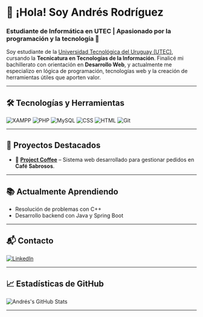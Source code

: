 # 👋 ¡Hola! Soy Andrés Rodríguez  
### Estudiante de Informática en UTEC | Apasionado por la programación y la tecnología 🐧

Soy estudiante de la [Universidad Tecnológica del Uruguay (UTEC)](https://utec.edu.uy/), cursando la **Tecnicatura en Tecnologías de la Información**. Finalicé mi bachillerato con orientación en **Desarrollo Web**, y actualmente me especializo en lógica de programación, tecnologías web y la creación de herramientas útiles que aporten valor.

---

## 🛠️ Tecnologías y Herramientas

![XAMPP](https://img.shields.io/badge/XAMPP-FB7A24?logo=xampp&logoColor=white&style=flat)
![PHP](https://img.shields.io/badge/PHP-777BB4?logo=php&logoColor=white&style=flat)
![MySQL](https://img.shields.io/badge/MySQL-4479A1?logo=mysql&logoColor=white&style=flat)
![CSS](https://img.shields.io/badge/CSS3-1572B6?logo=css3&logoColor=white&style=flat)
![HTML](https://img.shields.io/badge/HTML5-E34F26?logo=html5&logoColor=white&style=flat)
![Git](https://img.shields.io/badge/Git-F05032?logo=git&logoColor=white&style=flat)

---

## 🚀 Proyectos Destacados

- 🧾 [**Project Coffee**](https://github.com/WebvisionaryTechnology/Project-Coffee) – Sistema web desarrollado para gestionar pedidos en **Café Sabrosos**.

---

## 📚 Actualmente Aprendiendo

- Resolución de problemas con C++
- Desarrollo backend con Java y Spring Boot

---

## 📬 Contacto

[![LinkedIn](https://img.shields.io/badge/LinkedIn-Andrés%20Rodríguez-0A66C2?logo=linkedin&logoColor=white&style=flat)](https://www.linkedin.com/in/andrés-bernabé-rodríguez-mori-7572a5357/)

---

## 📈 Estadísticas de GitHub

![Andrés's GitHub Stats](https://github-readme-stats.vercel.app/api?username=Andrew8uy&show_icons=true&theme=radical)

---
